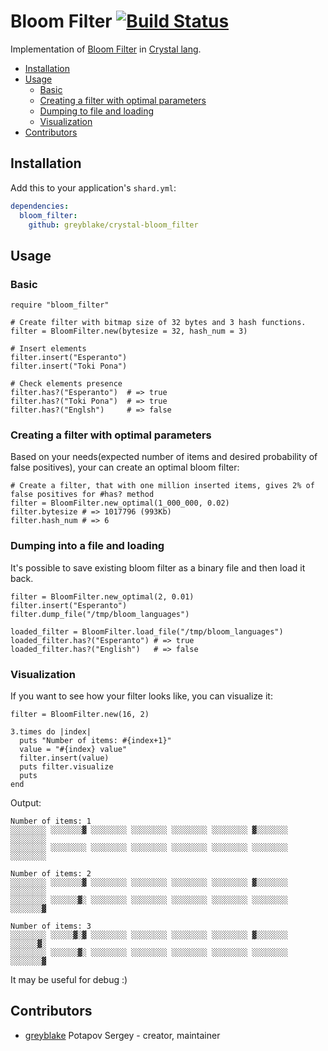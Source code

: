 # Bloom Filter [![Build Status](https://travis-ci.org/greyblake/crystal-bloom_filter.svg?branch=master)](https://travis-ci.org/greyblake/crystal-bloom_filter)

Implementation of [Bloom Filter](https://en.wikipedia.org/wiki/Bloom_filter) in [Crystal lang](http://crystal-lang.org/).

* [Installation](#installation)
* [Usage](#usage)
  * [Basic](#basic)
  * [Creating a filter with optimal parameters](#creating-a-filter-with-optimal-parameters)
  * [Dumping to file and loading](#dumping-to-file-and-loading)
  * [Visualization](#visualization)
* [Contributors](#contributors)


## Installation

Add this to your application's `shard.yml`:

```yaml
dependencies:
  bloom_filter:
    github: greyblake/crystal-bloom_filter
```

## Usage

### Basic

```crystal
require "bloom_filter"

# Create filter with bitmap size of 32 bytes and 3 hash functions.
filter = BloomFilter.new(bytesize = 32, hash_num = 3)

# Insert elements
filter.insert("Esperanto")
filter.insert("Toki Pona")

# Check elements presence
filter.has?("Esperanto")  # => true
filter.has?("Toki Pona")  # => true
filter.has?("Englsh")     # => false
```

### Creating a filter with optimal parameters

Based on your needs(expected number of items and desired probability of false positives),
your can create an optimal bloom filter:

```crystal
# Create a filter, that with one million inserted items, gives 2% of false positives for #has? method
filter = BloomFilter.new_optimal(1_000_000, 0.02)
filter.bytesize # => 1017796 (993Kb)
filter.hash_num # => 6
```

### Dumping into a file and loading

It's possible to save existing bloom filter as a binary file and then load it back.

```crystal
filter = BloomFilter.new_optimal(2, 0.01)
filter.insert("Esperanto")
filter.dump_file("/tmp/bloom_languages")

loaded_filter = BloomFilter.load_file("/tmp/bloom_languages")
loaded_filter.has?("Esperanto") # => true
loaded_filter.has?("English")   # => false
```

### Visualization

If you want to see how your filter looks like, you can visualize it:

```crystal
filter = BloomFilter.new(16, 2)

3.times do |index|
  puts "Number of items: #{index+1}"
  value = "#{index} value"
  filter.insert(value)
  puts filter.visualize
  puts
end
```

Output:
```
Number of items: 1
░░░░░░░░ ░░░░░░░▓ ░░░░░░░░ ░░░░░░░░ ░░░░░░░░ ░░░░░░░░ ▓░░░░░░░ ░░░░░░░░
░░░░░░░░ ░░░░░░░░ ░░░░░░░░ ░░░░░░░░ ░░░░░░░░ ░░░░░░░░ ░░░░░░░░ ░░░░░░░░

Number of items: 2
░░░░░░░░ ░░░░░░░▓ ░░░░░░░░ ░░░░░░░░ ░░░░░░░░ ░░░░░░░░ ▓░░░░░░░ ░░░░░░░░
░░░░░░░░ ░░░░░░▓░ ░░░░░░░░ ░░░░░░░░ ░░░░░░░░ ░░░░░░░░ ░░░░░░░░ ░░░░░░░▓

Number of items: 3
░░░░░░░░ ░░░░░▓░▓ ░░░░░░░░ ░░░░░░░░ ░░░░░░░░ ░░░░░░░░ ▓░░░░░░░ ░░░░░░▓░
░░░░░░░░ ░░░░░░▓░ ░░░░░░░░ ░░░░░░░░ ░░░░░░░░ ░░░░░░░░ ░░░░░░░░ ░░░░░░░▓
```
It may be useful for debug :)


## Contributors

- [greyblake](https://github.com/greyblake) Potapov Sergey - creator, maintainer
